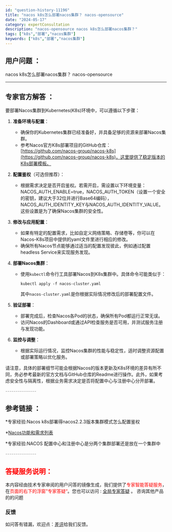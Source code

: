 ```yaml
---
id: "question-history-11196"
title: "nacos k8s怎么部署nacos集群？ nacos-opensource"
date: "2024-05-17"
category: expertConsultation
description: "nacos-opensource nacos k8s怎么部署nacos集群？"
tags: ["k8s","部署","nacos集群"]
keywords: ["k8s","部署","nacos集群"]
---
```


## 用户问题 ： 
 nacos k8s怎么部署nacos集群？ nacos-opensource 

---------------
## 专家官方解答 ：

要部署Nacos集群到Kubernetes(K8s)环境中，可以遵循以下步骤：

1. **准备环境与配置**：
   - 确保你的Kubernetes集群已经准备好，并具备足够的资源来部署Nacos集群。
   - 参考Nacos官方K8s部署项目的GitHub仓库：[https://github.com/nacos-group/nacos-k8s](https://github.com/nacos-group/nacos-k8s)，这里提供了稳定版本的K8s部署模板。

2. **配置鉴权**（可选但推荐）：
   - 根据需求决定是否开启鉴权。若需开启，需设置以下环境变量：NACOS_AUTH_ENABLE=true，NACOS_AUTH_TOKEN（设置一个安全的密钥，建议大于32位并进行Base64编码），NACOS_AUTH_IDENTITY_KEY与NACOS_AUTH_IDENTITY_VALUE。这些设置是为了确保Nacos集群的安全性。

3. **修改与应用配置**：
   - 如果有特定的配置需求，比如自定义网络策略、存储卷等，你可以在Nacos-K8s项目中提供的yaml文件里进行相应的修改。
   - 确保所有Nacos节点能够通过适当的配置发现彼此，例如通过配置headless Service来实现服务发现。

4. **部署Nacos集群**：
   - 使用`kubectl`命令行工具部署Nacos到K8s集群中。具体命令可能类似于：
     ```
     kubectl apply -f nacos-cluster.yaml
     ```
     其中`nacos-cluster.yaml`是你根据实际情况修改后的部署配置文件。

5. **验证部署**：
   - 部署完成后，检查Nacos各Pod的状态，确保所有Pod都运行正常无误。
   - 访问Nacos的Dashboard或通过API检查服务是否可用，并测试服务注册与发现功能。

6. **监控与调整**：
   - 根据实际运行情况，监控Nacos集群的性能与稳定性，适时调整资源配置或部署策略以优化服务。

请注意，具体的部署细节可能会根据Nacos的版本更新及K8s环境的差异有所不同，务必参考最新的官方文档与GitHub仓库的Readme进行操作。此外，如果考虑安全性与隔离性，根据业务需求决定是否将配置中心与注册中心分开部署。


<font color="#949494">---------------</font> 


## 参考链接 ：

*专家经验:Nacos k8s部署得nacos2.2.3版本集群模式怎么配置鉴权 
 
 *[Nacos功能和需求列表](https://nacos.io/docs/latest/archive/feature-list)
 
 *专家经验:NACOS 配置中心和注册中心是分两个集群部署还是放在一个集群中 


 <font color="#949494">---------------</font> 
 


## <font color="#FF0000">答疑服务说明：</font> 

本内容经由技术专家审阅的用户问答的镜像生成，我们提供了<font color="#FF0000">专家智能答疑服务</font>，在<font color="#FF0000">页面的右下的浮窗”专家答疑“</font>。您也可以访问 : [全局专家答疑](https://opensource.alibaba.com/chatBot) 。 咨询其他产品的的问题

### 反馈
如问答有错漏，欢迎点：[差评](https://ai.nacos.io/user/feedbackByEnhancerGradePOJOID?enhancerGradePOJOId=13735)给我们反馈。
